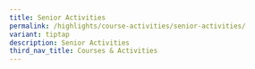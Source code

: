 ```yaml
---
title: Senior Activities
permalink: /highlights/course-activities/senior-activities/
variant: tiptap
description: Senior Activities
third_nav_title: Courses & Activities
---
```

